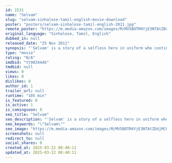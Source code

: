 ```yaml
---
id: 1531
name: "Selvam"
slug: "selvam-sinhalese-tamil-english-movie-download"
poster: "posters/selvam-sinhalese-tamil-english-2011.jpg"
remote_poster: "https://m.media-amazon.com/images/M/MV5BOTM4YjE3NTAtZDdjMC00M2YyLTg1ZTItZTUwYWJkNjczMzc1XkEyXkFqcGdeQXVyNDMwOTc5MDg@._V1_SX300.jpg"
original_language: "Sinhalese, Tamil, English"
dubbed_in: null
released_date: "25 Nov 2011"
synopsis: "'Selvam' is a story of a selfless hero in uniform who continues his battle of breaking the racial barriers once he won the war."
type: "movie"
rating: "N/A"
imdbid: "tt9834446"
tmdbid: null
views: 0
likes: 0
dislikes: 0
author_id: 1
trailer_url: null
runtime: "105 min"
is_featured: 0
is_active: 1
is_comingsoon: 0
seo_title: "Selvam"
seo_description: "'Selvam' is a story of a selfless hero in uniform who continues his battle of breaking the racial barriers once he won the war."
seo_keywords: "\"Selvam\""
seo_image: "https://m.media-amazon.com/images/M/MV5BOTM4YjE3NTAtZDdjMC00M2YyLTg1ZTItZTUwYWJkNjczMzc1XkEyXkFqcGdeQXVyNDMwOTc5MDg@._V1_SX300.jpg"
screenshots: null
redirect_to: null
social_shares: 0
created_at: 2025-03-22 08:40:11
updated_at: 2025-03-22 08:40:11
---
```


